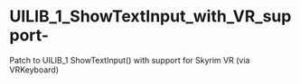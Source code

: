 # UILIB_1_ShowTextInput_with_VR_support-
Patch to UILIB_1 ShowTextInput() with support for Skyrim VR (via VRKeyboard) 
